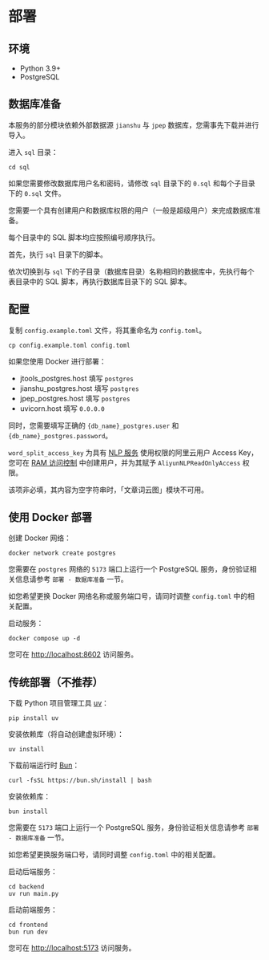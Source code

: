# 部署

## 环境

- Python 3.9+
- PostgreSQL

## 数据库准备

本服务的部分模块依赖外部数据源 `jianshu` 与 `jpep` 数据库，您需事先下载并进行导入。

进入 `sql` 目录：

```shell
cd sql
```

如果您需要修改数据库用户名和密码，请修改 `sql` 目录下的 `0.sql` 和每个子目录下的 `0.sql` 文件。

您需要一个具有创建用户和数据库权限的用户（一般是超级用户）来完成数据库准备。

每个目录中的 SQL 脚本均应按照编号顺序执行。

首先，执行 `sql` 目录下的脚本。

依次切换到与 `sql` 下的子目录（数据库目录）名称相同的数据库中，先执行每个表目录中的 SQL 脚本，再执行数据库目录下的 SQL 脚本。

## 配置

复制 `config.example.toml` 文件，将其重命名为 `config.toml`。

```shell
cp config.example.toml config.toml
```

如果您使用 Docker 进行部署：

- jtools_postgres.host 填写 `postgres`
- jianshu_postgres.host 填写 `postgres`
- jpep_postgres.host 填写 `postgres`
- uvicorn.host 填写 `0.0.0.0`

同时，您需要填写正确的 `{db_name}_postgres.user` 和 `{db_name}_postgres.password`。

`word_split_access_key` 为具有 [NLP 服务](https://ai.aliyun.com/nlp) 使用权限的阿里云用户 Access Key，您可在 [RAM 访问控制](https://ram.console.aliyun.com) 中创建用户，并为其赋予 `AliyunNLPReadOnlyAccess` 权限。

该项非必填，其内容为空字符串时，「文章词云图」模块不可用。

## 使用 Docker 部署

创建 Docker 网络：

```shell
docker network create postgres
```

您需要在 `postgres` 网络的 `5173` 端口上运行一个 PostgreSQL 服务，身份验证相关信息请参考 `部署 - 数据库准备` 一节。

如您希望更换 Docker 网络名称或服务端口号，请同时调整 `config.toml` 中的相关配置。

启动服务：

```shell
docker compose up -d
```

您可在 <http://localhost:8602> 访问服务。

## 传统部署（不推荐）

下载 Python 项目管理工具 [uv](https://github.com/astral-sh/uv)：

```shell
pip install uv
```

安装依赖库（将自动创建虚拟环境）：

```shell
uv install
```

下载前端运行时 [Bun](https://bun.sh/)：

```shell
curl -fsSL https://bun.sh/install | bash
```

安装依赖库：

```shell
bun install
```

您需要在 `5173` 端口上运行一个 PostgreSQL 服务，身份验证相关信息请参考 `部署 - 数据库准备` 一节。

如您希望更换服务端口号，请同时调整 `config.toml` 中的相关配置。

启动后端服务：

```shell
cd backend
uv run main.py
```

启动前端服务：

```shell
cd frontend
bun run dev
```

您可在 <http://localhost:5173> 访问服务。